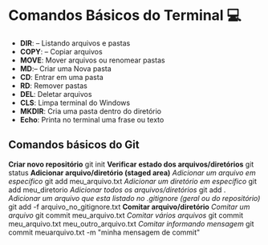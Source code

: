 
# Comandos Básicos do Terminal :computer:



- **DIR**: – Listando arquivos e pastas
- **COPY**: – Copiar arquivos
- **MOVE**: Mover arquivos ou renomear pastas
- **MD**:– Criar uma Nova pasta
- **CD**: Entrar em uma pasta
- **RD**: Remover pastas
- **DEL**: Deletar arquivos
- **CLS**: Limpa terminal do Windows
- **MKDIR**: Cria uma pasta dentro do diretório
- **Echo**: Printa  no terminal uma frase ou texto 

## Comandos básicos do Git
**Criar novo repositório**
git init
**Verificar estado dos arquivos/diretórios**
git status
**Adicionar arquivo/diretório (staged area)**
*Adicionar um arquivo em específico*
git add meu_arquivo.txt
*Adicionar um diretório em específico*
git add meu_diretorio
*Adicionar todos os arquivos/diretórios*
git add .	
*Adicionar um arquivo que esta listado no .gitignore (geral ou do repositório)*
git add -f arquivo_no_gitignore.txt
**Comitar arquivo/diretório**
*Comitar um arquivo*
git commit meu_arquivo.txt
*Comitar vários arquivos*
git commit meu_arquivo.txt meu_outro_arquivo.txt
*Comitar informando mensagem*
git commit meuarquivo.txt -m "minha mensagem de commit"







